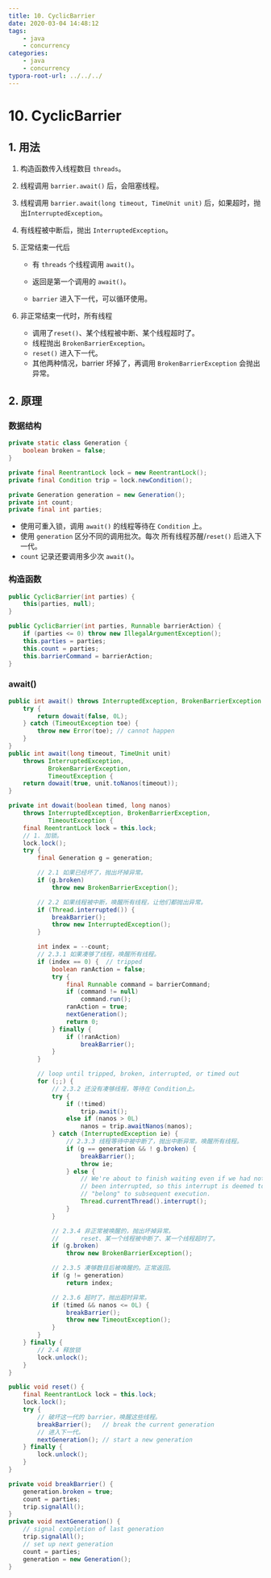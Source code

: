 ```yaml
---
title: 10. CyclicBarrier
date: 2020-03-04 14:48:12
tags:
	- java
	- concurrency
categories:
	- java	
	- concurrency
typora-root-url: ../../../
---
```


# 10. CyclicBarrier

## 1. 用法

1. 构造函数传入线程数目 `threads`。

2. 线程调用 `barrier.await()` 后，会阻塞线程。

3. 线程调用 `barrier.await(long timeout, TimeUnit unit)` 后，如果超时，抛出`InterruptedException`。

4. 有线程被中断后，抛出 `InterruptedException`。

5. 正常结束一代后

   - 有 `threads` 个线程调用 `await()`。
   - 返回是第一个调用的 `await()`。

   - `barrier` 进入下一代，可以循环使用。

6. 非正常结束一代时，所有线程

   - 调用了`reset()`、某个线程被中断、某个线程超时了。
   - 线程抛出 `BrokenBarrierException`。
   - `reset()` 进入下一代。
   - 其他两种情况，barrier 坏掉了，再调用 `BrokenBarrierException` 会抛出异常。

## 2. 原理

### 数据结构

```java
private static class Generation {
    boolean broken = false;
}

private final ReentrantLock lock = new ReentrantLock();
private final Condition trip = lock.newCondition();

private Generation generation = new Generation();
private int count;
private final int parties;
```

- 使用可重入锁，调用 `await()` 的线程等待在 `Condition` 上。
- 使用 `generation` 区分不同的调用批次。每次 所有线程苏醒/`reset()` 后进入下一代。
- `count` 记录还要调用多少次 `await()`。

### 构造函数

```java
public CyclicBarrier(int parties) {
    this(parties, null);
}

public CyclicBarrier(int parties, Runnable barrierAction) {
    if (parties <= 0) throw new IllegalArgumentException();
    this.parties = parties;
    this.count = parties;
    this.barrierCommand = barrierAction;
}
```

### await()

```java
public int await() throws InterruptedException, BrokenBarrierException {
    try {
        return dowait(false, 0L);
    } catch (TimeoutException toe) {
        throw new Error(toe); // cannot happen
    }
}
public int await(long timeout, TimeUnit unit)
    throws InterruptedException,
           BrokenBarrierException,
           TimeoutException {
    return dowait(true, unit.toNanos(timeout));
}

private int dowait(boolean timed, long nanos)
    throws InterruptedException, BrokenBarrierException,
           TimeoutException {
    final ReentrantLock lock = this.lock;
    // 1. 加锁。
    lock.lock();
    try {
        final Generation g = generation;

      	// 2.1 如果已经坏了，抛出坏掉异常。
        if (g.broken)
            throw new BrokenBarrierException();

      	// 2.2 如果线程被中断，唤醒所有线程，让他们都抛出异常。
        if (Thread.interrupted()) {
            breakBarrier();
            throw new InterruptedException();
        }

        int index = --count;
      	// 2.3.1 如果凑够了线程，唤醒所有线程。
        if (index == 0) {  // tripped
            boolean ranAction = false;
            try {
                final Runnable command = barrierCommand;
                if (command != null)
                    command.run();
                ranAction = true;
                nextGeneration();
                return 0;
            } finally {
                if (!ranAction)
                    breakBarrier();
            }
        }

        // loop until tripped, broken, interrupted, or timed out
        for (;;) {
          	// 2.3.2 还没有凑够线程，等待在 Condition上。
            try {
                if (!timed)
                    trip.await();
                else if (nanos > 0L)
                    nanos = trip.awaitNanos(nanos);
            } catch (InterruptedException ie) {
              	// 2.3.3 线程等待中被中断了，抛出中断异常。唤醒所有线程。
                if (g == generation && ! g.broken) {
                    breakBarrier();
                    throw ie;
                } else {
                    // We're about to finish waiting even if we had not
                    // been interrupted, so this interrupt is deemed to
                    // "belong" to subsequent execution.
                    Thread.currentThread().interrupt();
                }
            }

          	// 2.3.4 非正常被唤醒的，抛出坏掉异常。
          	// 		reset、某一个线程被中断了、某一个线程超时了。
            if (g.broken)
                throw new BrokenBarrierException();

          	// 2.3.5 凑够数目后被唤醒的。正常返回。
            if (g != generation)
                return index;

          	// 2.3.6 超时了，抛出超时异常。
            if (timed && nanos <= 0L) {
                breakBarrier();
                throw new TimeoutException();
            }
        }
    } finally {
      	// 2.4 释放锁
        lock.unlock();
    }
}

public void reset() {
    final ReentrantLock lock = this.lock;
    lock.lock();
    try {
      	// 破坏这一代的 barrier，唤醒这些线程。
        breakBarrier();   // break the current generation
        // 进入下一代。
      	nextGeneration(); // start a new generation
    } finally {
        lock.unlock();
    }
}

private void breakBarrier() {
    generation.broken = true;
    count = parties;
    trip.signalAll();
}
private void nextGeneration() {
    // signal completion of last generation
    trip.signalAll();
    // set up next generation
    count = parties;
    generation = new Generation();
}
```

